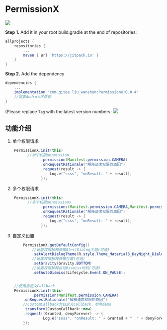 # PermissionX

[![](https://jitpack.io/v/com.gitee.liu_wanshun/PermissionX.svg)](https://jitpack.io/#com.gitee.liu_wanshun/PermissionX)

**Step 1.** Add it in your root build.gradle at the end of repositories:

```groovy
allprojects {
	repositories {
		...
		maven { url 'https://jitpack.io' }
	}
}
```

**Step 2.** Add the dependency

```groovy
dependencies {
    ...
    implementation 'com.gitee.liu_wanshun:PermissionX:0.0.4'
    //需要AndroidX依赖
}
```

(Please replace `Tag`  with the latest version numbers: [![](https://jitpack.io/v/com.gitee.liu_wanshun/PermissionX.svg)](https://jitpack.io/#com.gitee.liu_wanshun/PermissionX)



## 功能介绍

1. 单个权限请求

```java
	PermissionX.init(this)
          //单个权限permission
                .permission(Manifest.permission.CAMERA)
                .onRequestRationale("解释请求权限的原因")
                .request(result -> {
                    Log.e("ssss", "onResult: " + result);
                });
```

2. 多个权限请求

```java
	PermissionX.init(this)
          //多个权限permissions
                .permissions(Manifest.permission.CAMERA,Manifest.permission.READ_CONTACTS)
                .onRequestRationale("解释请求权限的原因")
                .request(result -> {
                    Log.e("ssss", "onResult: " + result);
                });
```

3. 自定义设置

```java
        PermissionX.getDefaultConfig()
            //设置权限解释弹窗AlertDialog主题(可选)
            .setAlertDialogTheme(R.style.Theme_Material3_DayNight_Dialog_Alert)
            //设置权限解释弹窗位置(可选)
            .setGravity(Gravity.BOTTOM)
            //设置权限解释自动Dismiss时机(可选)
            .setAutoDismiss(Lifecycle.Event.ON_PAUSE);


	//使用自定义Callback
	PermissionX.init(this)
            .permission(Manifest.permission.CAMERA)
  	    .onRequestRationale("解释请求权限的原因")
  	    //CustomCallback为自定义Callback，参考demo
  	    .transform(CustomCallback::new)
  	    .request((Granted, denyForever) -> {
    	         Log.e("ssss", "onResult: " + Granted + "  " + denyForever);
   	    });

```

